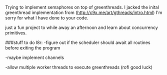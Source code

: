 Trying to implement semaphores on top of greenthreads.
I jacked the inital greenthread implementation from (http://c9x.me/art/gthreads/intro.html)
I'm sorry for what I have done to your code.

just a fun project to while away an afternoon and learn about concurrency primitives.



###stuff to do l8r:
-figure out if the scheduler should await all routines before exiting the program

-maybe implement channels

-allow multiple worker threads to execute greenthreads (rofl good luck)
